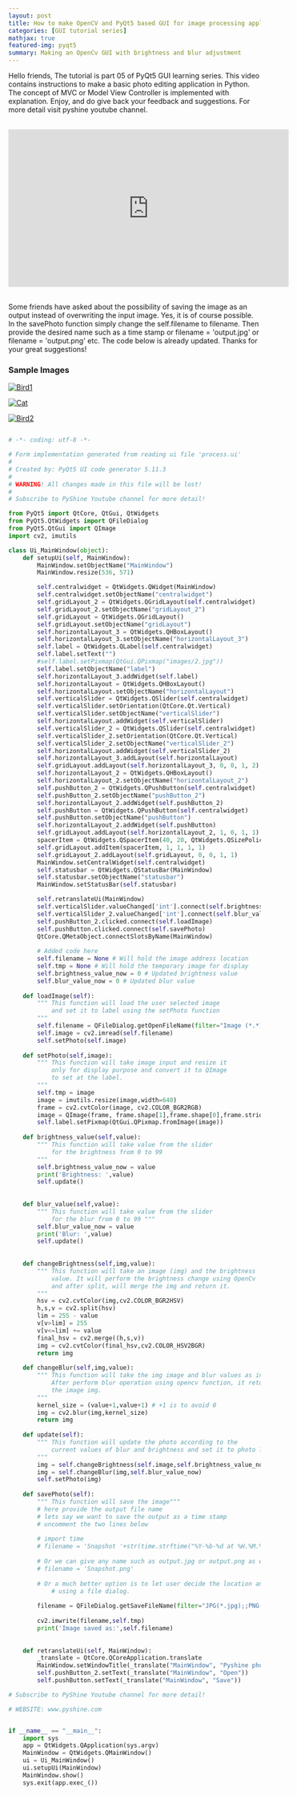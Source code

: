 ```yaml
---
layout: post
title: How to make OpenCV and PyQt5 based GUI for image processing applications
categories: [GUI tutorial series]
mathjax: true
featured-img: pyqt5
summary: Making an OpenCv GUI with brightness and blur adjustment
---
```


Hello friends, The tutorial is part 05 of PyQt5 GUI learning series. This video contains instructions to make a basic photo editing application in Python. 
The concept of MVC or Model View Controller is implemented with explanation. Enjoy, and do 
give back your feedback and suggestions. For more detail visit pyshine youtube channel.

<br>
<div align="center">
<iframe width="560" height="315" src="https://www.youtube.com/embed/DLJM7o0B8zk" frameborder="0" allow="accelerometer; autoplay; clipboard-write; encrypted-media; gyroscope; picture-in-picture" allowfullscreen></iframe>
</div>
<br>

Some friends have asked about the possibility of saving the image as an output instead of overwriting the input image. Yes, it is of course possible. In the savePhoto function simply change the self.filename to filename. Then provide the desired name such as a time stamp or filename = 'output.jpg' or filename = 'output.png' etc. The code below is already updated. Thanks for your great suggestions!

### Sample Images 

[![Bird1](https://github.com/py2ai/py2ai.github.io/blob/master/assets/img/posts/PyOpenCVone.png?raw=true)](https://www.youtube.com/embed/DLJM7o0B8zk "Bird1")

[![Cat](https://github.com/py2ai/py2ai.github.io/blob/master/assets/img/posts/PyOpenCVtwo.png?raw=true)](https://www.youtube.com/embed/DLJM7o0B8zk "Cat")

[![Bird2](https://github.com/py2ai/py2ai.github.io/blob/master/assets/img/posts/PyOpenCVthree.png?raw=true)](https://www.youtube.com/embed/DLJM7o0B8zk "Bird2")


```python

# -*- coding: utf-8 -*-

# Form implementation generated from reading ui file 'process.ui'
#
# Created by: PyQt5 UI code generator 5.11.3
#
# WARNING! All changes made in this file will be lost!
#
# Subscribe to PyShine Youtube channel for more detail! 

from PyQt5 import QtCore, QtGui, QtWidgets
from PyQt5.QtWidgets import QFileDialog
from PyQt5.QtGui import QImage
import cv2, imutils

class Ui_MainWindow(object):
	def setupUi(self, MainWindow):
		MainWindow.setObjectName("MainWindow")
		MainWindow.resize(536, 571)

		self.centralwidget = QtWidgets.QWidget(MainWindow)
		self.centralwidget.setObjectName("centralwidget")
		self.gridLayout_2 = QtWidgets.QGridLayout(self.centralwidget)
		self.gridLayout_2.setObjectName("gridLayout_2")
		self.gridLayout = QtWidgets.QGridLayout()
		self.gridLayout.setObjectName("gridLayout")
		self.horizontalLayout_3 = QtWidgets.QHBoxLayout()
		self.horizontalLayout_3.setObjectName("horizontalLayout_3")
		self.label = QtWidgets.QLabel(self.centralwidget)
		self.label.setText("")
		#self.label.setPixmap(QtGui.QPixmap("images/2.jpg"))
		self.label.setObjectName("label")
		self.horizontalLayout_3.addWidget(self.label)
		self.horizontalLayout = QtWidgets.QHBoxLayout()
		self.horizontalLayout.setObjectName("horizontalLayout")
		self.verticalSlider = QtWidgets.QSlider(self.centralwidget)
		self.verticalSlider.setOrientation(QtCore.Qt.Vertical)
		self.verticalSlider.setObjectName("verticalSlider")
		self.horizontalLayout.addWidget(self.verticalSlider)
		self.verticalSlider_2 = QtWidgets.QSlider(self.centralwidget)
		self.verticalSlider_2.setOrientation(QtCore.Qt.Vertical)
		self.verticalSlider_2.setObjectName("verticalSlider_2")
		self.horizontalLayout.addWidget(self.verticalSlider_2)
		self.horizontalLayout_3.addLayout(self.horizontalLayout)
		self.gridLayout.addLayout(self.horizontalLayout_3, 0, 0, 1, 2)
		self.horizontalLayout_2 = QtWidgets.QHBoxLayout()
		self.horizontalLayout_2.setObjectName("horizontalLayout_2")
		self.pushButton_2 = QtWidgets.QPushButton(self.centralwidget)
		self.pushButton_2.setObjectName("pushButton_2")
		self.horizontalLayout_2.addWidget(self.pushButton_2)
		self.pushButton = QtWidgets.QPushButton(self.centralwidget)
		self.pushButton.setObjectName("pushButton")
		self.horizontalLayout_2.addWidget(self.pushButton)
		self.gridLayout.addLayout(self.horizontalLayout_2, 1, 0, 1, 1)
		spacerItem = QtWidgets.QSpacerItem(40, 20, QtWidgets.QSizePolicy.Expanding, QtWidgets.QSizePolicy.Minimum)
		self.gridLayout.addItem(spacerItem, 1, 1, 1, 1)
		self.gridLayout_2.addLayout(self.gridLayout, 0, 0, 1, 1)
		MainWindow.setCentralWidget(self.centralwidget)
		self.statusbar = QtWidgets.QStatusBar(MainWindow)
		self.statusbar.setObjectName("statusbar")
		MainWindow.setStatusBar(self.statusbar)

		self.retranslateUi(MainWindow)
		self.verticalSlider.valueChanged['int'].connect(self.brightness_value)
		self.verticalSlider_2.valueChanged['int'].connect(self.blur_value)
		self.pushButton_2.clicked.connect(self.loadImage)
		self.pushButton.clicked.connect(self.savePhoto)
		QtCore.QMetaObject.connectSlotsByName(MainWindow)
		
		# Added code here
		self.filename = None # Will hold the image address location
		self.tmp = None # Will hold the temporary image for display
		self.brightness_value_now = 0 # Updated brightness value
		self.blur_value_now = 0 # Updated blur value
	
	def loadImage(self):
		""" This function will load the user selected image
			and set it to label using the setPhoto function
		"""
		self.filename = QFileDialog.getOpenFileName(filter="Image (*.*)")[0]
		self.image = cv2.imread(self.filename)
		self.setPhoto(self.image)
	
	def setPhoto(self,image):
		""" This function will take image input and resize it 
			only for display purpose and convert it to QImage
			to set at the label.
		"""
		self.tmp = image
		image = imutils.resize(image,width=640)
		frame = cv2.cvtColor(image, cv2.COLOR_BGR2RGB)
		image = QImage(frame, frame.shape[1],frame.shape[0],frame.strides[0],QImage.Format_RGB888)
		self.label.setPixmap(QtGui.QPixmap.fromImage(image))
	
	def brightness_value(self,value):
		""" This function will take value from the slider
			for the brightness from 0 to 99
		"""
		self.brightness_value_now = value
		print('Brightness: ',value)
		self.update()
		
		
	def blur_value(self,value):
		""" This function will take value from the slider 
			for the blur from 0 to 99 """
		self.blur_value_now = value
		print('Blur: ',value)
		self.update()
	
	
	def changeBrightness(self,img,value):
		""" This function will take an image (img) and the brightness
			value. It will perform the brightness change using OpenCv
			and after split, will merge the img and return it.
		"""
		hsv = cv2.cvtColor(img,cv2.COLOR_BGR2HSV)
		h,s,v = cv2.split(hsv)
		lim = 255 - value
		v[v>lim] = 255
		v[v<=lim] += value
		final_hsv = cv2.merge((h,s,v))
		img = cv2.cvtColor(final_hsv,cv2.COLOR_HSV2BGR)
		return img
		
	def changeBlur(self,img,value):
		""" This function will take the img image and blur values as inputs.
			After perform blur operation using opencv function, it returns 
			the image img.
		"""
		kernel_size = (value+1,value+1) # +1 is to avoid 0
		img = cv2.blur(img,kernel_size)
		return img
	
	def update(self):
		""" This function will update the photo according to the 
			current values of blur and brightness and set it to photo label.
		"""
		img = self.changeBrightness(self.image,self.brightness_value_now)
		img = self.changeBlur(img,self.blur_value_now)
		self.setPhoto(img)
	
	def savePhoto(self):
		""" This function will save the image"""
		# here provide the output file name
		# lets say we want to save the output as a time stamp
		# uncomment the two lines below
		
		# import time
		# filename = 'Snapshot '+str(time.strftime("%Y-%b-%d at %H.%M.%S %p"))+'.png'
		
		# Or we can give any name such as output.jpg or output.png as well
		# filename = 'Snapshot.png'	
	
		# Or a much better option is to let user decide the location and the extension
          	# using a file dialog.
		
		filename = QFileDialog.getSaveFileName(filter="JPG(*.jpg);;PNG(*.png);;TIFF(*.tiff);;BMP(*.bmp)")[0]
		
		cv2.imwrite(filename,self.tmp)
		print('Image saved as:',self.filename)
	
	
	def retranslateUi(self, MainWindow):
		_translate = QtCore.QCoreApplication.translate
		MainWindow.setWindowTitle(_translate("MainWindow", "Pyshine photo editor"))
		self.pushButton_2.setText(_translate("MainWindow", "Open"))
		self.pushButton.setText(_translate("MainWindow", "Save"))

# Subscribe to PyShine Youtube channel for more detail! 

# WEBSITE: www.pyshine.com


if __name__ == "__main__":
	import sys
	app = QtWidgets.QApplication(sys.argv)
	MainWindow = QtWidgets.QMainWindow()
	ui = Ui_MainWindow()
	ui.setupUi(MainWindow)
	MainWindow.show()
	sys.exit(app.exec_())



```

